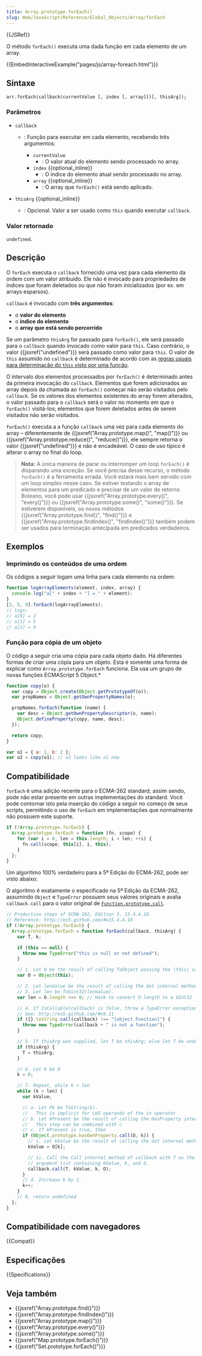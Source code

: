 ```yaml
---
title: Array.prototype.forEach()
slug: Web/JavaScript/Reference/Global_Objects/Array/forEach
---
```


{{JSRef}}

O método `forEach()` executa uma dada função em cada elemento de um array.

{{EmbedInteractiveExample("pages/js/array-foreach.html")}}

## Sintaxe

```
arr.forEach(callback(currentValue [, index [, array]])[, thisArg]);
```

### Parâmetros

- `callback`

  - : Função para executar em cada elemento, recebendo três argumentos:

    - `currentValue`
      - : O valor atual do elemento sendo processado no array.
    - `index` {{optional_inline}}
      - : O índice do elemento atual sendo processado no array.
    - `array` {{optional_inline}}
      - : O array que `forEach()` está sendo aplicado.

- `thisArg` {{optional_inline}}
  - : Opcional. Valor a ser usado como `this` quando executar `callback`.

### Valor retornado

`undefined`.

## Descrição

O `forEach` executa o `callback` fornecido uma vez para cada elemento da ordem com um valor atribuido. Ele não é invocado para propriedades de índices que foram deletados ou que não foram inicializados (por ex. em arrays esparsos).

`callback` é invocado com **três argumentos**:

- o **valor do elemento**
- o **índice do elemento**
- o **array que está sendo percorrido**

Se um parâmetro `thisArg` for passado para `forEach()`, ele será passado para o `callback` quando invocado como valor para `this`. Caso contrário, o valor {{jsxref("undefined")}} será passado como valor para `this`. O valor de `this` assumido no `callback` é determinado de acordo com as [regras usuais para determinação do `this` visto por uma função](/pt-BR/docs/Web/JavaScript/Reference/Operators/this).

O intervalo dos elementos processados por `forEach()` é determinado antes da primeira invocação do `callback`. Elementos que forem adicionados ao array depois da chamada ao `forEach()` começar não serão visitados pelo `callback`. Se os valores dos elementos existentes do array forem alterados, o valor passado para o `callback` será o valor no momento em que o `forEach()` visitá-los; elementos que forem deletados antes de serem visitados não serão visitados.

`forEach()` executa a a função `callback` uma vez para cada elemento do array – diferentemente de {{jsxref("Array.prototype.map()", "map()")}} ou {{jsxref("Array.prototype.reduce()", "reduce()")}}, ele sempre retorna o valor {{jsxref("undefined")}} e não é encadeável. O caso de uso típico é alterar o array no final do loop.

> **Nota:** A única maneira de parar ou interromper um loop `forEach()` é disparando uma exceção. Se você precisa desse recurso, o método `forEach()` é a ferramenta errada. Você estará mais bem servido com um loop simples nesse caso. Se estiver testando o array de elementos para um predicado e precisar de um valor de retorno Boleano, você pode usar {{jsxref("Array.prototype.every()", "every()")}} ou {{jsxref("Array.prototype.some()", "some()")}}. Se estiverem disponíveis, os novos métodos {{jsxref("Array.prototype.find()", "find()")}} e {{jsxref("Array.prototype.findIndex()", "findIndex()")}} também podem ser usados para terminação antecipada em predicados verdadeiros.

## Exemplos

### Imprimindo os conteúdos de uma ordem

Os códigos a seguir logam uma linha para cada elemento na ordem:

```js
function logArrayElements(element, index, array) {
  console.log("a[" + index + "] = " + element);
}
[2, 5, 9].forEach(logArrayElements);
// logs:
// a[0] = 2
// a[1] = 5
// a[2] = 9
```

### Função para cópia de um objeto

O código a seguir cria uma cópia para cada objeto dado. Há diferentes formas de criar uma cópia para um objeto. Esta é somente uma forma de explicar como `Array.prototype.forEach` funciona. Ela usa um grupo de novas funções ECMAScript 5 Object.\*

```js
function copy(o) {
  var copy = Object.create(Object.getPrototypeOf(o));
  var propNames = Object.getOwnPropertyNames(o);

  propNames.forEach(function (name) {
    var desc = Object.getOwnPropertyDescriptor(o, name);
    Object.defineProperty(copy, name, desc);
  });

  return copy;
}

var o1 = { a: 1, b: 2 };
var o2 = copy(o1); // o2 looks like o1 now
```

## Compatibilidade

`forEach` é uma adição recente para o ECMA-262 standard; assim sendo, pode não estar presente em outras implementações do standard. Você pode contornar isto pela inserção do código a seguir no começo de seus scripts, permitindo o uso de `forEach` em implementações que normalmente não possuem este suporte.

```js
if (!Array.prototype.forEach) {
  Array.prototype.forEach = function (fn, scope) {
    for (var i = 0, len = this.length; i < len; ++i) {
      fn.call(scope, this[i], i, this);
    }
  };
}
```

Um algorítimo 100% verdadeiro para a 5ª Edição do ECMA-262, pode ser visto abaixo:

O algoritmo é exatamente o especificado na 5ª Edição da ECMA-262, assumindo `Object` e `TypeError` possuem seus valores originais e avalia `callback.call` para o valor original de [`Function.prototype.call`](/pt-BR/docs/JavaScript/Reference/Global_Objects/Function/call).

```js
// Production steps of ECMA-262, Edition 5, 15.4.4.18
// Reference: http://es5.github.com/#x15.4.4.18
if (!Array.prototype.forEach) {
  Array.prototype.forEach = function forEach(callback, thisArg) {
    var T, k;

    if (this == null) {
      throw new TypeError("this is null or not defined");
    }

    // 1. Let O be the result of calling ToObject passing the |this| value as the argument.
    var O = Object(this);

    // 2. Let lenValue be the result of calling the Get internal method of O with the argument "length".
    // 3. Let len be ToUint32(lenValue).
    var len = O.length >>> 0; // Hack to convert O.length to a UInt32

    // 4. If IsCallable(callback) is false, throw a TypeError exception.
    // See: http://es5.github.com/#x9.11
    if ({}.toString.call(callback) !== "[object Function]") {
      throw new TypeError(callback + " is not a function");
    }

    // 5. If thisArg was supplied, let T be thisArg; else let T be undefined.
    if (thisArg) {
      T = thisArg;
    }

    // 6. Let k be 0
    k = 0;

    // 7. Repeat, while k < len
    while (k < len) {
      var kValue;

      // a. Let Pk be ToString(k).
      //   This is implicit for LHS operands of the in operator
      // b. Let kPresent be the result of calling the HasProperty internal method of O with argument Pk.
      //   This step can be combined with c
      // c. If kPresent is true, then
      if (Object.prototype.hasOwnProperty.call(O, k)) {
        // i. Let kValue be the result of calling the Get internal method of O with argument Pk.
        kValue = O[k];

        // ii. Call the Call internal method of callback with T as the this value and
        // argument list containing kValue, k, and O.
        callback.call(T, kValue, k, O);
      }
      // d. Increase k by 1.
      k++;
    }
    // 8. return undefined
  };
}
```

## Compatibilidade com navegadores

{{Compat}}

## Especificações

{{Specifications}}

## Veja também

- {{jsxref("Array.prototype.find()")}}
- {{jsxref("Array.prototype.findIndex()")}}
- {{jsxref("Array.prototype.map()")}}
- {{jsxref("Array.prototype.every()")}}
- {{jsxref("Array.prototype.some()")}}
- {{jsxref("Map.prototype.forEach()")}}
- {{jsxref("Set.prototype.forEach()")}}
